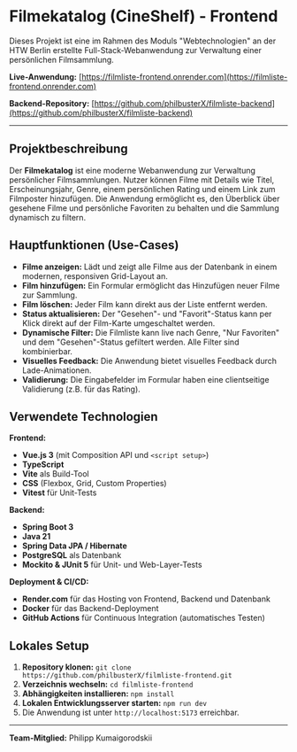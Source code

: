 # Filmekatalog (CineShelf) - Frontend

Dieses Projekt ist eine im Rahmen des Moduls "Webtechnologien" an der HTW Berlin erstellte Full-Stack-Webanwendung zur Verwaltung einer persönlichen Filmsammlung.

**Live-Anwendung:** [https://filmliste-frontend.onrender.com](https://filmliste-frontend.onrender.com)

**Backend-Repository:** [https://github.com/philbusterX/filmliste-backend](https://github.com/philbusterX/filmliste-backend)

---

## Projektbeschreibung

Der **Filmekatalog** ist eine moderne Webanwendung zur Verwaltung persönlicher Filmsammlungen. Nutzer können Filme mit Details wie Titel, Erscheinungsjahr, Genre, einem persönlichen Rating und einem Link zum Filmposter hinzufügen. Die Anwendung ermöglicht es, den Überblick über gesehene Filme und persönliche Favoriten zu behalten und die Sammlung dynamisch zu filtern.

## Hauptfunktionen (Use-Cases)

* **Filme anzeigen:** Lädt und zeigt alle Filme aus der Datenbank in einem modernen, responsiven Grid-Layout an.
* **Film hinzufügen:** Ein Formular ermöglicht das Hinzufügen neuer Filme zur Sammlung.
* **Film löschen:** Jeder Film kann direkt aus der Liste entfernt werden.
* **Status aktualisieren:** Der "Gesehen"- und "Favorit"-Status kann per Klick direkt auf der Film-Karte umgeschaltet werden.
* **Dynamische Filter:** Die Filmliste kann live nach Genre, "Nur Favoriten" und dem "Gesehen"-Status gefiltert werden. Alle Filter sind kombinierbar.
* **Visuelles Feedback:** Die Anwendung bietet visuelles Feedback durch Lade-Animationen.
* **Validierung:** Die Eingabefelder im Formular haben eine clientseitige Validierung (z.B. für das Rating).

## Verwendete Technologien

**Frontend:**
* **Vue.js 3** (mit Composition API und `<script setup>`)
* **TypeScript**
* **Vite** als Build-Tool
* **CSS** (Flexbox, Grid, Custom Properties)
* **Vitest** für Unit-Tests

**Backend:**
* **Spring Boot 3**
* **Java 21**
* **Spring Data JPA / Hibernate**
* **PostgreSQL** als Datenbank
* **Mockito & JUnit 5** für Unit- und Web-Layer-Tests

**Deployment & CI/CD:**
* **Render.com** für das Hosting von Frontend, Backend und Datenbank
* **Docker** für das Backend-Deployment
* **GitHub Actions** für Continuous Integration (automatisches Testen)

## Lokales Setup

1.  **Repository klonen:** `git clone https://github.com/philbusterX/filmliste-frontend.git`
2.  **Verzeichnis wechseln:** `cd filmliste-frontend`
3.  **Abhängigkeiten installieren:** `npm install`
4.  **Lokalen Entwicklungsserver starten:** `npm run dev`
5.  Die Anwendung ist unter `http://localhost:5173` erreichbar.

---
**Team-Mitglied:** Philipp Kumaigorodskii
